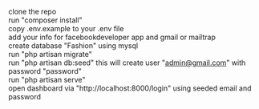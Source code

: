 clone the repo <br/>
run "composer install"  <br/>
copy .env.example to your .env file <br/>
add your info for facebookdeveloper app and gmail or mailtrap <br/>
create database "Fashion" using mysql  <br/>
run "php artisan migrate"  <br/>
run "php artisan db:seed" this will create user "admin@gmail.com" with password "password" <br/>
run "php artisan serve"  <br/>
open dashboard via "http://localhost:8000/login" using seeded email and password <br/>
